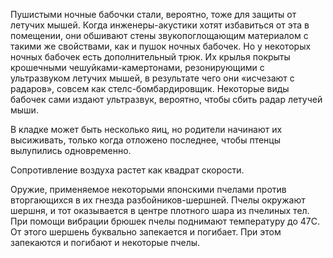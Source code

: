 Пушистыми ночные бабочки стали, вероятно, тоже для защиты от летучих мышей. Когда инженеры-акустики хотят избавиться от эта в помещении, они обшивают стены звукопоглощающим материалом с такими же свойствами, как и пушок ночных бабочек. Но у некоторых ночных бабочек есть дополнительный трюк. Их крылья покрыты крошечными чешуйками-камертонами, резонирующими с ультразвуком летучих мышей, в результате чего они «исчезают с радаров», совсем как стелс-бомбардировщик. Некоторые виды бабочек сами издают ультразвук, вероятно, чтобы сбить радар летучей мыши.

В кладке может быть несколько яиц, но родители начинают их высиживать, только когда отложено последнее, чтобы птенцы вылупились одновременно.

Сопротивление воздуха растет как квадрат скорости.

Оружие, применяемое некоторыми японскими пчелами против вторгающихся в их гнезда разбойников-шершней. Пчелы окружают шершня, и тот оказывается в центре плотного шара из пчелиных тел. При помощи вибрации брюшек пчелы поднимают температуру до 47С. От этого шершень буквально запекается и погибает. При этом запекаются и погибают и некоторые пчелы.
